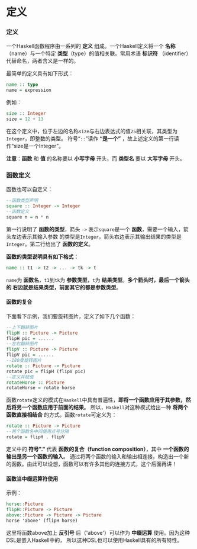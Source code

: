 定义
=======================================

### 定义
一个Haskell函数程序由一系列的 **定义** 组成。一个Haskell定义将一个 **名称** （name）与一个特定
**类型**（type）的值相关联。常用术语 **标识符** （identifier）代替命名，两者含义是一样的。

最简单的定义具有如下形式：
```haskell
name :: type
name = expression
```
例如：
```haskell
size :: Integer
size = 12 + 13
```
在这个定义中，位于左边的名称`size`与右边表达式的值`25`相关联，其类型为`Integer`，即整数的类型。
符号“`::`”读作 **“是一个”** ，故上述定义的第一行读作“size是一个Integer”。

**注意**：**函数** 和 **值** 的名称要以 **小写字母** 开头，而 **类型名** 要以 **大写字母** 开头。

### 函数定义
函数也可以自定义：
```haskell
--函数类型声明
square :: Integer -> Integer
--函数定义
square n = n * n
```
第一行说明了 **函数的类型**，箭头 `->` 表示`square`是一个 **函数**，需要一个输入，箭头左边表示其输入参数
的类型是`Integer`，箭头右边表示其输出结果的类型是`Integer`。第二行给出了 **函数的定义**。

**函数的类型说明具有如下格式：**
```haskell
name :: t1 -> t2 -> ... -> tk -> t
```
`name`为 **函数名**，`t1`到`tk`为 **参数类型**，`t`为 **结果类型**。**多个箭头时，最后一个箭头的
右边就是结果类型，前面其它的都是参数类型**。

#### 函数的复合
下面看下示例，我们要旋转图片，定义了如下几个函数：
```haskell
--上下翻转图片
flipH :: Picture -> Picture
flipH pic = ......
--左右翻转图片
flipV :: Picture -> Picture
flipV pic = ......
--180度旋转图片
rotate :: Picture -> Picture
rotate pic = flipH (flipV pic)
--定义并赋值
rotateHorse :: Picture
rotateHorse = rotate horse
```
函数`rotate`定义的模式在`Haskell`中具有普遍性，**即将一个函数应用于其参数，然后将另一个函数应用于前面的结果**。
所以，`Haskell`对这种模式给出一种 **将两个函数直接相结合** 的方式。函数`rotate`可定义为：
```haskell
rotate :: Picture -> Picture
--两个函数名中间使用点号分隔
rotate = flipH . flipV
```
定义中的 **符号"."** 代表 **函数的复合（function composition）**，其中 **一个函数的输出是另一个函数的输入**。
通过将两个函数的输入和输出相连接，构造出一个新的函数。由此可以设想，函数可以有许多其他的连接方式，这个后面再讲！

#### 函数当中缀运算符使用
示例：
```Haskell
horse::Picture
flipH::Picture -> Picture
above::Picture -> Picture -> Picture
horse 'above' (flipH horse)
```
这里将函数above加上 **反引号** 后（'above'）可以作为 **中缀运算** 使用。因为这种DSL是嵌入Haskell中的，
所以这种DSL也可以使用Haskell具有的所有特性。
